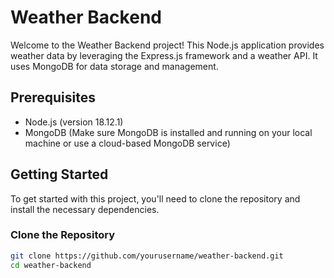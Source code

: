 # Weather Backend

Welcome to the Weather Backend project! This Node.js application provides weather data by leveraging the Express.js framework and a weather API. It uses MongoDB for data storage and management.

## Prerequisites

- Node.js (version 18.12.1)
- MongoDB (Make sure MongoDB is installed and running on your local machine or use a cloud-based MongoDB service)

## Getting Started

To get started with this project, you'll need to clone the repository and install the necessary dependencies.

### Clone the Repository

```bash
git clone https://github.com/yourusername/weather-backend.git
cd weather-backend
